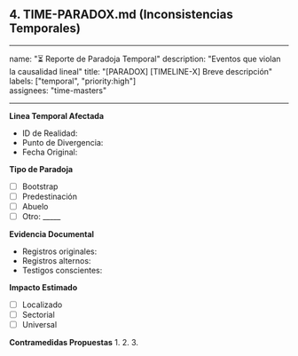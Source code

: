 ## 4. TIME-PARADOX.md (Inconsistencias Temporales)
---
name: "⏳ Reporte de Paradoja Temporal"
description: "Eventos que violan la causalidad lineal"
title: "[PARADOX] [TIMELINE-X] Breve descripción"
labels: ["temporal", "priority:high"]  
assignees: "time-masters"

---

**Linea Temporal Afectada**
- ID de Realidad: 
- Punto de Divergencia: 
- Fecha Original: 

**Tipo de Paradoja**
- [ ] Bootstrap
- [ ] Predestinación
- [ ] Abuelo 
- [ ] Otro: _____

**Evidencia Documental**
- Registros originales: 
- Registros alternos: 
- Testigos conscientes: 

**Impacto Estimado**
- [ ] Localizado
- [ ] Sectorial
- [ ] Universal  

**Contramedidas Propuestas**
1. 
2. 
3. 

```
